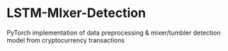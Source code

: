 # LSTM-MIxer-Detection
PyTorch implementation of data preprocessing &amp; mixer/tumbler detection model from cryptocurrency transactions

